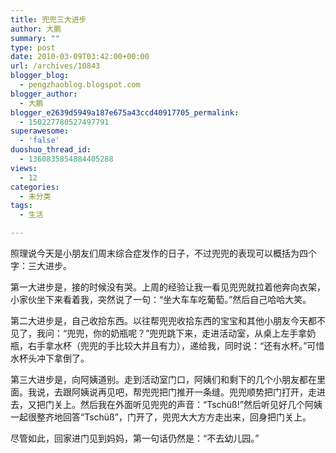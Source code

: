 ```yaml
---
title: 兜兜三大进步
author: 大鹏
summary: ""
type: post
date: 2010-03-09T03:42:00+00:00
url: /archives/10843
blogger_blog:
  - pengzhaoblog.blogspot.com
blogger_author:
  - 大鹏
blogger_e2639d5949a187e675a43ccd40917705_permalink:
  - 150227780527497791
superawesome:
  - 'false'
duoshuo_thread_id:
  - 1360835854884405288
views:
  - 12
categories:
  - 未分类
tags:
  - 生活

---
```

照理说今天是小朋友们周末综合症发作的日子，不过兜兜的表现可以概括为四个字：三大进步。

第一大进步是，接的时候没有哭。上周的经验让我一看见兜兜就拉着他奔向衣架，小家伙坐下来看着我，突然说了一句：“坐大车车吃葡萄。”然后自己哈哈大笑。

第二大进步是，自己收拾东西。以往帮兜兜收拾东西的宝宝和其他小朋友今天都不见了，我问：“兜兜，你的奶瓶呢？”兜兜跳下来，走进活动室，从桌上左手拿奶瓶，右手拿水杯（兜兜的手比较大并且有力），递给我，同时说：“还有水杯。”可惜水杯头冲下拿倒了。

第三大进步是，向阿姨道别。走到活动室门口，阿姨们和剩下的几个小朋友都在里面。我说，去跟阿姨说再见吧，帮兜兜把门推开一条缝。兜兜顺势把门打开，走进去，又把门关上。然后我在外面听见兜兜的声音：“Tschüß!”然后听见好几个阿姨一起很整齐地回答“Tschüß”，门开了，兜兜大大方方走出来，回身把门关上。

尽管如此，回家进门见到妈妈，第一句话仍然是：“不去幼儿园。”
